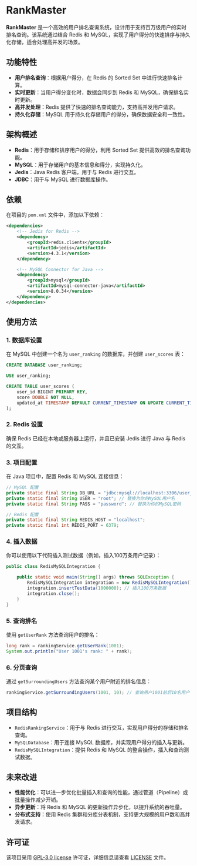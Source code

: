 # RankMaster

**RankMaster** 是一个高效的用户排名查询系统，设计用于支持百万级用户的实时排名查询。该系统通过结合 Redis 和 MySQL，实现了用户得分的快速排序与持久化存储，适合处理高并发的场景。

## 功能特性

- **用户排名查询**：根据用户得分，在 Redis 的 Sorted Set 中进行快速排名计算。
- **实时更新**：当用户得分变化时，数据会同步到 Redis 和 MySQL，确保排名实时更新。
- **高并发处理**：Redis 提供了快速的排名查询能力，支持高并发用户请求。
- **持久化存储**：MySQL 用于持久化存储用户的得分，确保数据安全和一致性。

## 架构概述

- **Redis**：用于存储和排序用户的得分，利用 Sorted Set 提供高效的排名查询功能。
- **MySQL**：用于存储用户的基本信息和得分，实现持久化。
- **Jedis**：Java Redis 客户端，用于与 Redis 进行交互。
- **JDBC**：用于与 MySQL 进行数据库操作。

## 依赖

在项目的 `pom.xml` 文件中，添加以下依赖：

```xml
<dependencies>
    <!-- Jedis for Redis -->
    <dependency>
        <groupId>redis.clients</groupId>
        <artifactId>jedis</artifactId>
        <version>4.3.1</version>
    </dependency>

    <!-- MySQL Connector for Java -->
    <dependency>
        <groupId>mysql</groupId>
        <artifactId>mysql-connector-java</artifactId>
        <version>8.0.34</version>
    </dependency>
</dependencies>
```

## 使用方法

### 1. 数据库设置

在 MySQL 中创建一个名为 `user_ranking` 的数据库，并创建 `user_scores` 表：

```sql
CREATE DATABASE user_ranking;

USE user_ranking;

CREATE TABLE user_scores (
    user_id BIGINT PRIMARY KEY,
    score DOUBLE NOT NULL,
    updated_at TIMESTAMP DEFAULT CURRENT_TIMESTAMP ON UPDATE CURRENT_TIMESTAMP
);
```

### 2. Redis 设置

确保 Redis 已经在本地或服务器上运行，并且已安装 Jedis 进行 Java 与 Redis 的交互。

### 3. 项目配置

在 Java 项目中，配置 Redis 和 MySQL 连接信息：

```java
// MySQL 配置
private static final String DB_URL = "jdbc:mysql://localhost:3306/user_ranking";
private static final String USER = "root"; // 替换为你的MySQL用户名
private static final String PASS = "password"; // 替换为你的MySQL密码

// Redis 配置
private static final String REDIS_HOST = "localhost";
private static final int REDIS_PORT = 6379;
```

### 4. 插入数据

你可以使用以下代码插入测试数据（例如，插入100万条用户记录）：

```java
public class RedisMySQLIntegration {

    public static void main(String[] args) throws SQLException {
        RedisMySQLIntegration integration = new RedisMySQLIntegration();
        integration.insertTestData(1000000); // 插入100万条数据
        integration.close();
    }
}
```

### 5. 查询排名

使用 `getUserRank` 方法查询用户的排名：

```java
long rank = rankingService.getUserRank(1001);
System.out.println("User 1001's rank: " + rank);
```

### 6. 分页查询

通过 `getSurroundingUsers` 方法查询某个用户附近的排名信息：

```java
rankingService.getSurroundingUsers(1001, 10); // 查询用户1001前后10名用户
```

## 项目结构

- `RedisRankingService`：用于与 Redis 进行交互，实现用户得分的存储和排名查询。
- `MySQLDatabase`：用于连接 MySQL 数据库，并实现用户得分的插入与更新。
- `RedisMySQLIntegration`：提供 Redis 和 MySQL 的整合操作，插入和查询测试数据。

## 未来改进

- **性能优化**：可以进一步优化批量插入和查询的性能，通过管道（Pipeline）或批量操作减少开销。
- **异步更新**：将 Redis 和 MySQL 的更新操作异步化，以提升系统的吞吐量。
- **分布式支持**：使用 Redis 集群和分库分表机制，支持更大规模的用户数和高并发请求。

## 许可证

该项目采用 [GPL-3.0 license](https://github.com/CoderDream/rank-master?tab=GPL-3.0-1-ov-file#) 许可证，详细信息请查看 [LICENSE](./LICENSE) 文件。
